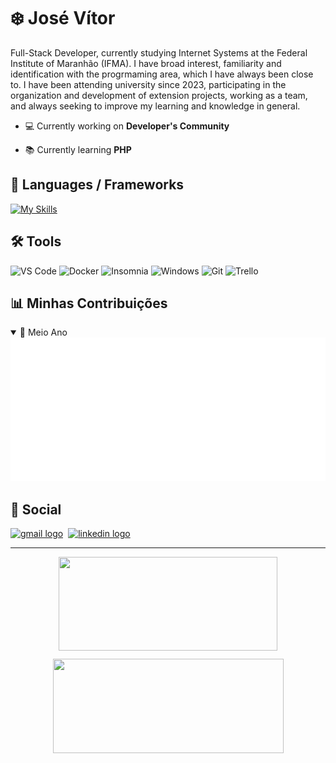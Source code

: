 <h1>❄️ José Vítor</h1>
<p> Full-Stack Developer, currently studying Internet Systems at the Federal Institute of Maranhão (IFMA). I have broad interest, familiarity and identification with the progrmaming area, which I have always been close to. I have been attending university since 2023, participating in the organization and development of extension projects, working as a team, and always seeking to improve my learning and knowledge in general. </p>


- 💻 Currently working on **Developer's Community**

- 📚 Currently learning **PHP**


<h2> 🔧 Languages / Frameworks</h2> 

[![My Skills](https://skillicons.dev/icons?i=js,html,css,python,typescript,php,prisma,nodejs,adonis,react,postgres,bootstrap,next,nest,nginx,express,jquery)](https://skillicons.dev)

## 🛠 Tools

![VS Code](https://img.shields.io/badge/VSCode-007ACC?style=for-the-badge&logo=visualstudiocode&logoColor=white)
![Docker](https://img.shields.io/badge/Docker-2496ED?style=for-the-badge&logo=docker&logoColor=white)
![Insomnia](https://img.shields.io/badge/Insomnia-4000BF?style=for-the-badge&logo=insomnia&logoColor=white)
![Windows](https://img.shields.io/badge/Windows-0078D6?style=for-the-badge&logo=windows&logoColor=white)
![Git](https://img.shields.io/badge/Git-F05032?style=for-the-badge&logo=git&logoColor=white)
![Trello](https://img.shields.io/badge/Trello-0052CC?style=for-the-badge&logo=trello&logoColor=white)

## 📊 Minhas Contribuições

<details open>
  <summary>📅 Meio Ano</summary>
  <img src="https://github.com/ezezz7/metrics/blob/main/github-metrics.svg" alt="Calendário de Contribuições">
</details>



## 🔗 Social

<div align="left" style="display: flex; gap: 8px;">
  <a href="mailto:josevtrleal@gmail.com" target="_blank">
    <img src="https://img.shields.io/badge/Gmail-D14836?style=for-the-badge&logo=gmail&logoColor=white" height="28" alt="gmail logo" />
  </a>
  
  <a href="https://www.linkedin.com/in/jv-270492312" target="_blank">
    <img src="https://img.shields.io/badge/LinkedIn-0077B5?style=for-the-badge&logo=linkedin&logoColor=white" height="28" alt="linkedin logo" />
  </a>
</div>


- - -


<div style="display: flex; justify-content: center; align-items: center; gap: 10px; flex-wrap: wrap;">
  <a>
    <img height="150px" width="350px" src="https://github-readme-stats.vercel.app/api?username=ezezz7&show_icons=true&theme=dark&hide_border=true"/>
  </a>

  <img height="151px" width="369px" src="https://nirzak-streak-stats.vercel.app/?user=ezezz7&theme=dark&hide_border=true"/>
</div>





